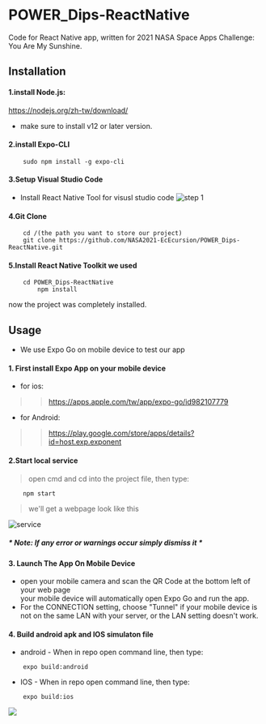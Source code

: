 # POWER_Dips-ReactNative
Code for React Native app, written for 2021 NASA Space Apps Challenge: You Are My Sunshine.
## Installation
#### 1.install Node.js:  

 <https://nodejs.org/zh-tw/download/>  

*	 make sure to install v12 or later version.
#### 2.install Expo-CLI
```
	sudo npm install -g expo-cli
```
#### 3.Setup Visual Studio Code
*	Install React Native Tool for visusl studio code
![step 1](https://github.com/NASA2021-EcEcursion/POWER_Dips-ReactNative/blob/main/images/vscode.png?raw=true)
#### 4.Git Clone
```
	cd /(the path you want to store our project)
	git clone https://github.com/NASA2021-EcEcursion/POWER_Dips-ReactNative.git
```
#### 5.Install React Native Toolkit we used
```
	cd POWER_Dips-ReactNative
    	npm install 
```


now the project was completely installed.

## Usage
*	We use Expo Go on mobile device to test our app
#### 1. First install Expo App on your mobile device
* for ios:
>><https://apps.apple.com/tw/app/expo-go/id982107779>  
>>
*	for Android:  
>><https://play.google.com/store/apps/details?id=host.exp.exponent>  


#### 2.Start local service
>open cmd and cd into the project file, then type:
```
	npm start
```
>we'll get a webpage look like this

![service](https://github.com/NASA2021-EcEcursion/POWER_Dips-ReactNative/blob/main/images/server.png?raw=true)

##### * Note:  If any error or warnings occur simply dismiss it *


#### 3. Launch The App On Mobile Device
*	open your mobile camera and scan the QR Code at the bottom left of your web page  
your mobile device will automatically open Expo Go and run the app.
*	For the CONNECTION setting, choose "Tunnel" if your mobile device is not on the same LAN with your server, or the LAN setting doesn't work.

#### 4. Build android apk and IOS simulaton file
*	android - When in repo open command line, then type:
```
	expo build:android
```
*	IOS - When in repo open command line, then type:
```
	expo build:ios
```

![](https://github.com/NASA2021-EcEcursion/POWER_Dips-ReactNative/blob/main/images/server.png?raw=true=300x150)
